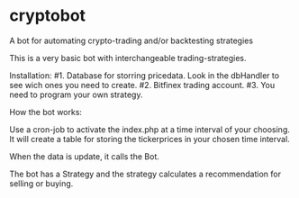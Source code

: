 # cryptobot
A bot for automating crypto-trading and/or backtesting strategies

This is a very basic bot with interchangeable trading-strategies.

Installation:
#1. Database for storring pricedata. Look in the dbHandler to see wich ones you need to create.
#2. Bitfinex trading account.
#3. You need to program your own strategy.

How the bot works:

Use a cron-job to activate the index.php at a time interval of your choosing. 
It will create a table for storing the tickerprices in your chosen time interval.

When the data is update, it calls the Bot.

The bot has a Strategy and the strategy calculates a recommendation for selling or buying.

